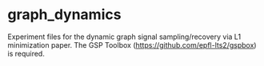# graph_dynamics
Experiment files for the dynamic graph signal sampling/recovery via L1 minimization paper. The GSP Toolbox (https://github.com/epfl-lts2/gspbox) is required.
